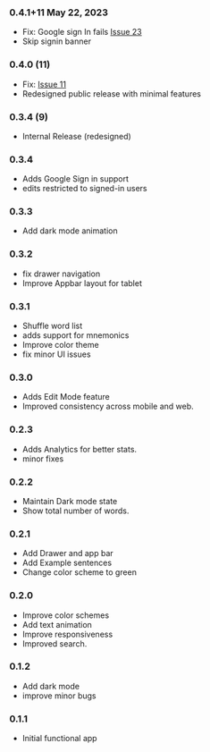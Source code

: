 ### 0.4.1+11 May 22, 2023
- Fix: Google sign In fails [Issue 23](https://github.com/maheshmnj/vocabhub/issues/23)
- Skip signin banner

### 0.4.0 (11)
- Fix: [Issue 11](https://github.com/maheshmnj/vocabhub/issues/11)
- Redesigned public release with minimal features

### 0.3.4 (9)

- Internal Release (redesigned) 
### 0.3.4

- Adds Google Sign in support
- edits restricted to signed-in users

### 0.3.3

- Add dark mode animation
### 0.3.2

- fix drawer navigation
- Improve Appbar layout for tablet

### 0.3.1

- Shuffle word list
- adds support for mnemonics
- Improve color theme
- fix minor UI issues

### 0.3.0

- Adds Edit Mode feature
- Improved consistency across mobile and web.

### 0.2.3

- Adds Analytics for better stats.
- minor fixes

### 0.2.2

- Maintain Dark mode state
- Show total number of words.

### 0.2.1

- Add Drawer and app bar
- Add Example sentences
- Change color scheme to green

### 0.2.0

- Improve color schemes
- Add text animation
- Improve responsiveness
- Improved search.

### 0.1.2

- Add dark mode
- improve minor bugs

### 0.1.1

- Initial functional app
